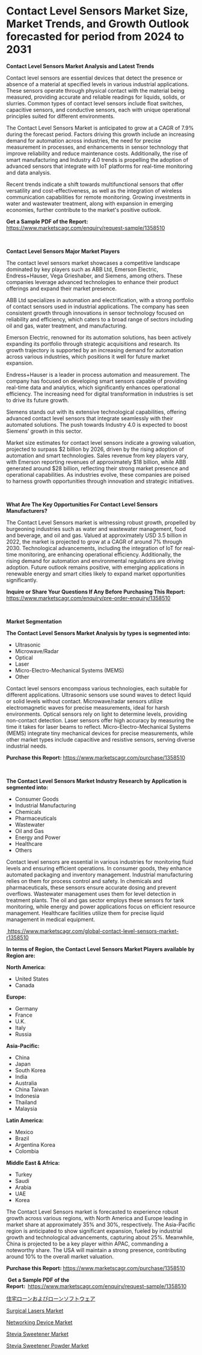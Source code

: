 <p><h1>Contact Level Sensors Market Size, Market Trends, and Growth Outlook forecasted for period from 2024 to 2031</h1></p><p><strong>Contact Level Sensors Market Analysis and Latest Trends</strong></p>
<p><p>Contact level sensors are essential devices that detect the presence or absence of a material at specified levels in various industrial applications. These sensors operate through physical contact with the material being measured, providing accurate and reliable readings for liquids, solids, or slurries. Common types of contact level sensors include float switches, capacitive sensors, and conductive sensors, each with unique operational principles suited for different environments.</p><p>The Contact Level Sensors Market is anticipated to grow at a CAGR of 7.9% during the forecast period. Factors driving this growth include an increasing demand for automation across industries, the need for precise measurement in processes, and enhancements in sensor technology that improve reliability and reduce maintenance costs. Additionally, the rise of smart manufacturing and Industry 4.0 trends is propelling the adoption of advanced sensors that integrate with IoT platforms for real-time monitoring and data analysis.</p><p>Recent trends indicate a shift towards multifunctional sensors that offer versatility and cost-effectiveness, as well as the integration of wireless communication capabilities for remote monitoring. Growing investments in water and wastewater treatment, along with expansion in emerging economies, further contribute to the market's positive outlook.</p></p>
<p><strong>Get a Sample PDF of the Report:&nbsp;</strong> <a href="https://www.marketscagr.com/enquiry/request-sample/1358510">https://www.marketscagr.com/enquiry/request-sample/1358510</a></p>
<p>&nbsp;</p>
<p><strong>Contact Level Sensors Major Market Players</strong></p>
<p><p>The contact level sensors market showcases a competitive landscape dominated by key players such as ABB Ltd, Emerson Electric, Endress+Hauser, Vega Grieshaber, and Siemens, among others. These companies leverage advanced technologies to enhance their product offerings and expand their market presence.</p><p>ABB Ltd specializes in automation and electrification, with a strong portfolio of contact sensors used in industrial applications. The company has seen consistent growth through innovations in sensor technology focused on reliability and efficiency, which caters to a broad range of sectors including oil and gas, water treatment, and manufacturing.</p><p>Emerson Electric, renowned for its automation solutions, has been actively expanding its portfolio through strategic acquisitions and research. Its growth trajectory is supported by an increasing demand for automation across various industries, which positions it well for future market expansion.</p><p>Endress+Hauser is a leader in process automation and measurement. The company has focused on developing smart sensors capable of providing real-time data and analytics, which significantly enhances operational efficiency. The increasing need for digital transformation in industries is set to drive its future growth.</p><p>Siemens stands out with its extensive technological capabilities, offering advanced contact level sensors that integrate seamlessly with their automated solutions. The push towards Industry 4.0 is expected to boost Siemens’ growth in this sector.</p><p>Market size estimates for contact level sensors indicate a growing valuation, projected to surpass $2 billion by 2026, driven by the rising adoption of automation and smart technologies. Sales revenue from key players vary, with Emerson reporting revenues of approximately $18 billion, while ABB generated around $28 billion, reflecting their strong market presence and operational capabilities. As industries evolve, these companies are poised to harness growth opportunities through innovation and strategic initiatives.</p></p>
<p>&nbsp;</p>
<p><strong>What Are The Key Opportunities For Contact Level Sensors Manufacturers?</strong></p>
<p><p>The Contact Level Sensors market is witnessing robust growth, propelled by burgeoning industries such as water and wastewater management, food and beverage, and oil and gas. Valued at approximately USD 3.5 billion in 2022, the market is projected to grow at a CAGR of around 7% through 2030. Technological advancements, including the integration of IoT for real-time monitoring, are enhancing operational efficiency. Additionally, the rising demand for automation and environmental regulations are driving adoption. Future outlook remains positive, with emerging applications in renewable energy and smart cities likely to expand market opportunities significantly.</p></p>
<p><strong>Inquire or Share Your Questions If Any Before Purchasing This Report:</strong> <a href="https://www.marketscagr.com/enquiry/pre-order-enquiry/1358510">https://www.marketscagr.com/enquiry/pre-order-enquiry/1358510</a></p>
<p>&nbsp;</p>
<p><strong>Market Segmentation</strong></p>
<p><strong>The Contact Level Sensors Market Analysis by types is segmented into:</strong></p>
<p><ul><li>Ultrasonic</li><li>Microwave/Radar</li><li>Optical</li><li>Laser</li><li>Micro-Electro-Mechanical Systems (MEMS)</li><li>Other</li></ul></p>
<p><p>Contact level sensors encompass various technologies, each suitable for different applications. Ultrasonic sensors use sound waves to detect liquid or solid levels without contact. Microwave/radar sensors utilize electromagnetic waves for precise measurements, ideal for harsh environments. Optical sensors rely on light to determine levels, providing non-contact detection. Laser sensors offer high accuracy by measuring the time it takes for laser beams to reflect. Micro-Electro-Mechanical Systems (MEMS) integrate tiny mechanical devices for precise measurements, while other market types include capacitive and resistive sensors, serving diverse industrial needs.</p></p>
<p><strong>Purchase this Report:&nbsp;</strong><a href="https://www.marketscagr.com/purchase/1358510">https://www.marketscagr.com/purchase/1358510</a></p>
<p>&nbsp;</p>
<p><strong>The Contact Level Sensors Market Industry Research by Application is segmented into:</strong></p>
<p><ul><li>Consumer Goods</li><li>Industrial Manufacturing</li><li>Chemicals</li><li>Pharmaceuticals</li><li>Wastewater</li><li>Oil and Gas</li><li>Energy and Power</li><li>Healthcare</li><li>Others</li></ul></p>
<p><p>Contact level sensors are essential in various industries for monitoring fluid levels and ensuring efficient operations. In consumer goods, they enhance automated packaging and inventory management. Industrial manufacturing relies on them for process control and safety. In chemicals and pharmaceuticals, these sensors ensure accurate dosing and prevent overflows. Wastewater management uses them for level detection in treatment plants. The oil and gas sector employs these sensors for tank monitoring, while energy and power applications focus on efficient resource management. Healthcare facilities utilize them for precise liquid management in medical equipment.</p></p>
<p><a href="https://www.marketscagr.com/global-contact-level-sensors-market-r1358510">&nbsp;https://www.marketscagr.com/global-contact-level-sensors-market-r1358510</a></p>
<p><strong>In terms of Region, the Contact Level Sensors Market Players available by Region are:</strong></p>
<p>
    <p> <strong> North America: </strong>
        <ul>
            <li>United States</li>
            <li>Canada</li>
        </ul>
        </p> 
    <p> <strong> Europe: </strong>
        <ul>
            <li>Germany</li>
            <li>France</li>
            <li>U.K.</li>
            <li>Italy</li>
            <li>Russia</li>
        </ul>
        </p> 
    <p> <strong> Asia-Pacific: </strong>
        <ul>
            <li>China</li>
            <li>Japan</li>
            <li>South Korea</li>
            <li>India</li>
            <li>Australia</li>
            <li>China Taiwan</li>
            <li>Indonesia</li>
            <li>Thailand</li>
            <li>Malaysia</li>
        </ul>
        </p> 
    <p> <strong> Latin America: </strong>
        <ul>
            <li>Mexico</li>
            <li>Brazil</li>
            <li>Argentina Korea</li>
            <li>Colombia</li>
        </ul>
        </p> 
    <p> <strong> Middle East & Africa: </strong>
        <ul>
            <li>Turkey</li>
            <li>Saudi</li>
            <li>Arabia</li>
            <li>UAE</li>
            <li>Korea</li>
        </ul>
    </p>
    </p>
<p><p>The Contact Level Sensors market is forecasted to experience robust growth across various regions, with North America and Europe leading in market share at approximately 35% and 30%, respectively. The Asia-Pacific region is anticipated to show significant expansion, fueled by industrial growth and technological advancements, capturing about 25%. Meanwhile, China is projected to be a key player within APAC, commanding a noteworthy share. The USA will maintain a strong presence, contributing around 10% to the overall market valuation.</p></p>
<p><strong>Purchase this Report: </strong><a href="https://www.marketscagr.com/purchase/1358510">https://www.marketscagr.com/purchase/1358510</a></p>
<p>&nbsp;<strong>Get a Sample PDF of the Report:&nbsp;&nbsp;</strong><a href="https://www.marketscagr.com/enquiry/request-sample/1358510">https://www.marketscagr.com/enquiry/request-sample/1358510</a></p>
<p><strong></strong></p>
<p><p><a href="https://medium.com/@lonnierami89675202/mortgage-loans-software-market-%E3%81%AE%E3%82%B0%E3%83%AD%E3%83%BC%E3%83%90%E3%83%AB%E5%B8%82%E5%A0%B4%E6%A6%82%E8%A6%81%E3%81%AF-%E4%B8%96%E7%95%8C%E3%81%8A%E3%82%88%E3%81%B3%E4%B8%BB%E8%A6%81%E5%B8%82%E5%A0%B4%E3%81%AB%E3%81%8A%E3%81%91%E3%82%8B%E6%A5%AD%E7%95%8C%E3%81%AB%E5%BD%B1%E9%9F%BF%E3%82%92%E4%B8%8E%E3%81%88%E3%82%8B%E4%B8%BB%E8%A6%81%E3%81%AA%E3%83%88%E3%83%AC%E3%83%B3%E3%83%89%E3%81%AB%E3%81%A4%E3%81%84%E3%81%A6-%E7%8B%AC%E8%87%AA%E3%81%AE%E8%A6%96%E7%82%B9%E3%82%92%E6%8F%90%E4%BE%9B%E3%81%97%E3%81%BE%E3%81%99-e4f0c6c3a99e">住宅ローンおよびローンソフトウェア</a></p><p><a href="https://www.linkedin.com/pulse/surgical-lasers-market-trends-analysis-opportunities-challenges-pnzhc?trackingId=K9sb93I5S5et%2BN21IUGe1A%3D%3D">Surgical Lasers Market</a></p><p><a href="https://www.linkedin.com/pulse/global-networking-device-market-status-2024-2031-forecast-z4gge?trackingId=7WAAgUYsShmIHV5Bm%2FbS2Q%3D%3D">Networking Device Market</a></p><p><a href="https://issuu.com/reportprime-2/docs/stevia-sweetener-market-size-2030.p_5112bbad97f199">Stevia Sweetener Market</a></p><p><a href="https://issuu.com/reportprime-2/docs/stevia-sweetener-powder-market-size_149239d9e73685">Stevia Sweetener Powder Market</a></p></p>
